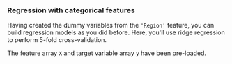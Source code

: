 ### Regression with categorical features

Having created the dummy variables from the `'Region'` feature, you can build regression models as you did before. Here, you'll use ridge regression to perform 5-fold cross-validation.

The feature array `X` and target variable array `y` have been pre-loaded.
